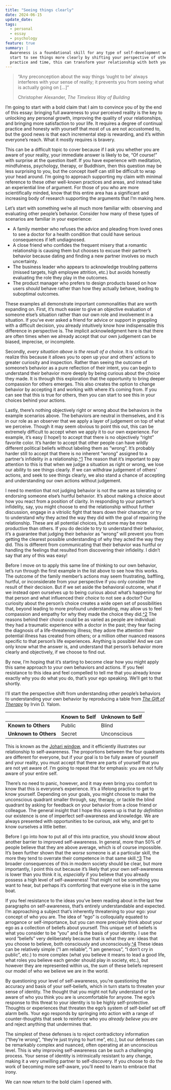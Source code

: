 ```yaml
---
title: "Seeing things clearly"
date: 2024-06-15
update_date: 
tags:
  - personal
  - essay
  - psychology
feature: true
summary: |
  Awareness is a foundational skill for any type of self-development work. I describe how you can
  start to see things more clearly by shifting your perspective of others' actions. With
  practice and time, this can transform your relationship with both yourself and the people around you.
---
```


> “Any preconception about the way things ‘ought to be’ always interferes with your sense of reality; it prevents you from seeing what is actually going on […]”
> 
> Christopher Alexander, _The Timeless Way of Building_

I’m going to start with a bold claim that I aim to convince you of by the end of this essay: bringing full awareness to your perceived reality is the key to unlocking any personal growth, improving the quality of your relationships, and bringing more satisfaction to your life. It requires a degree of continual practice and honesty with yourself that most of us are not accustomed to, but the good news is that each incremental step is rewarding, and it’s within everyone’s reach. What it mostly requires is bravery.

This can be a difficult topic to cover because if I ask you whether you are aware of your reality, your immediate answer is likely to be, “Of course!” with surprise at the question itself. If you have experience with meditation, mindfulness, psychology, therapy, or Buddhism, then this question may be less surprising to you, but the concept itself can still be difficult to wrap your head around. I’m going to approach supporting my claim with minimal reference to these other well-known practices and areas, and instead take an experiential line of argument. For those of you who are more scientifically minded, know that this entire area has a significant and increasing body of research supporting the arguments that I’m making here.

Let’s start with something we’re all much more familiar with: observing and evaluating other people’s behavior. Consider how many of these types of scenarios are familiar in your experience:
- A family member who refuses the advice and pleading from loved ones to see a doctor for a health condition that could have serious consequences if left undiagnosed.
- A close friend who confides the frequent misery that a romantic relationship is causing them but chooses to excuse their partner’s behavior because dating and finding a new partner involves so much uncertainty.
- The business leader who appears to acknowledge troubling patterns (missed targets, high employee attrition, etc.) but avoids honestly evaluating the role they play in the outcomes.
- The product manager who prefers to design products based on how users _should_ behave rather than how they actually behave, leading to suboptimal outcomes.

These examples all demonstrate important commonalities that are worth expanding on. First, it’s much easier to give an objective evaluation of someone else’s situation rather than our own role and involvement in a situation. If you’ve ever asked a friend for advice or support in grappling with a difficult decision, you already intuitively know how indispensable this difference in perspective is. The implicit acknowledgment here is that there are often times when we already accept that our own judgement can be biased, imprecise, or incomplete.

Secondly, _every situation above is the result of a choice_. It is critical to realize this because it allows you to open up your and others’ actions to greater curiosity and inspection. Rather than seeing the outcome of someone’s behavior as a pure reflection of their intent, you can begin to understand their behavior more deeply by being curious about the choice they made. It is through this exploration that the opportunity to bring deeper compassion for others emerges. This also creates the option to change behavior by accepting it and working with where it’s coming from. If you can see that this is true for others, then you can start to see this in your choices behind your actions.

Lastly, there’s nothing objectively right or wrong about the behaviors in the example scenarios above. The behaviors are neutral in themselves, and it is in our role as an observer that we apply a layer of judgement on top of what we perceive. Though it may seem obvious to point this out, this can be extremely difficult to accept when we apply it to our own experience. For example, it’s easy (I hope!) to accept that there is no objectively “right” favorite color. It’s harder to accept that other people can have wildly different political beliefs without labeling them as “wrong”. It’s probably harder still to accept that there is no inherent “wrong” assigned to a partner’s infidelity in a relationship.[^1](# "I’ll posit that the closer we get to what feels like a moral transgression, by definition an objective right or wrong, the more difficult it is for us to view an action with detachment. But we'll leave grappling with this question to the psychologists and philosophers.") The reason that it’s important to pay attention to this is that when we judge a situation as right or wrong, we lose our ability to see things clearly. If we can withdraw judgement of others’ actions, and seek to see things clearly, we also stand a chance of accepting and understanding our own actions without judgement.

I need to mention that not judging behavior is not the same as tolerating or endorsing someone else’s hurtful behavior. It’s about making a choice about how you react from a position of clarity. In responding to your partner’s infidelity, say, you might choose to end the relationship without further discussion, engage in a vitriolic fight that tears down their character, or try to understand why they acted the way they did with the goal of repairing the relationship. These are all potential choices, but some may be more productive than others. If you do decide to try to understand their behavior, it’s a guarantee that judging their behavior as “wrong” will prevent you from getting the clearest possible understanding of why they acted the way they did. This is different from communicating that their behavior was hurtful or handling the feelings that resulted from discovering their infidelity. I didn’t say that any of this was easy!

Before I move on to apply this same line of thinking to our own behavior, let’s run through the first example in the list above to see how this works. The outcome of the family member’s actions may seem frustrating, baffling, hurtful, or inconsiderate from your perspective if you only consider the result of their decision. But if we set aside the behavioral outcome, what if we instead open ourselves up to being curious about what’s happening for that person and what influenced their _choice_ to not see a doctor? Our curiosity about the person’s choice creates a wide open set of possibilities that, beyond leading to more profound understanding, may allow us to feel compassion and empathy for why they made the choice they did.[^2](# "This is what psychology refers to as [theory of mind](https://en.wikipedia.org/wiki/Theory_of_mind), which is our ability to connect actions to the internal motivations of others.") The reasons behind their choice could be as varied as people are individual: they had a traumatic experience with a doctor in the past; they fear facing the diagnosis of a life-threatening illness; they adore the attention their potential illness has created from others; or a million other nuanced reasons specific to that person’s life experiences. Anything is possible! And we can only know what the answer is, and understand that person’s behavior more clearly and objectively, if we choose to find out.

By now, I’m hoping that it’s starting to become clear how you might apply this same approach to your own behaviors and actions. If you feel resistance to this idea and feel compelled to tell me that you already know exactly why you do what you do, that’s your ego speaking. We’ll get to that shortly.

I’ll start the perspective shift from understanding other people’s behaviors to understanding your own behavior by reproducing a table from _[The Gift of Therapy](https://www.abebooks.co.uk/9780749923730/Gift-Therapy-open-letter-new-0749923733/plp)_ by Irvin D. Yalom.

|                       | Known to Self | Unknown to Self |
| --------------------- | ------------- | --------------- |
| **Known to Others**   | Public        | Blind           |
| **Unknown to Others** | Secret        | Unconscious     |

This is known as the [Johari window](https://en.wikipedia.org/wiki/Johari_window), and it efficiently illustrates our relationship to self-awareness. The proportions between the four quadrants are different for everyone, but if your goal is to be fully aware of yourself and your reality, you must accept that there are parts of yourself that you are not yet aware of. I’m going to repeat that for emphasis: you are not fully aware of your entire self.

There’s no need to panic, however, and it may even bring you comfort to know that this is everyone’s experience. It’s a lifelong practice to get to know yourself. Depending on your goals, you might choose to make the unconscious quadrant smaller through, say, therapy, or tackle the blind quadrant by asking for feedback on your behavior from a close friend or colleague. The general insight that I hope this opens up is that _by definition_ our existence is one of imperfect self-awareness and knowledge. We are always presented with opportunities to be curious, ask why, and get to know ourselves a little better.

Before I go into how to put all of this into practice, you should know about another barrier to improved self-awareness. In general, more than 50% of people believe that they are above average, which is of course impossible. It’s been further shown that the _worse_ someone is at a particular skill, the more they tend to overrate their competence in that same skill.[^3](# "These are respectively known as [illusory superiority](https://en.wikipedia.org/wiki/Illusory_superiority) and the [Dunning-Kruger Effect](https://en.wikipedia.org/wiki/Dunning–Kruger_effect). There is no strong agreement on exactly why people behave this way, so for our purposes we can accept it as an empirical reality.") The broader consequences of this in modern society should be clear, but more importantly, I point this out because it’s likely that your own self-awareness is lower than you think it is, _especially_ if you believe that you already possess a high level of self-awareness! That might not be something you want to hear, but perhaps it’s comforting that everyone else is in the same boat.

If you feel resistance to the ideas you’ve been reading about in the last few paragraphs on self-awareness, that’s entirely understandable and expected. I’m approaching a subject that’s inherently threatening to your ego: your concept of who you are. The idea of “ego” is colloquially equated to arrogance or self-importance, but you can more precisely think about your ego as a collection of beliefs about yourself. This unique set of beliefs is what you consider to be “you” and is the basis of your identity. I use the word “beliefs” very deliberately because that is what they are: ideas that you choose to believe, both consciously and unconsciously.[^4](# "I’m going to side-step the mind-bending philosophical argument here, which is that if what you think of as “you” is just a set of beliefs, then who is the “you” without the beliefs? We’re sticking to the empirical realm here, and this concept of ego-as-beliefs holds true.") These ideas can be relatively simple (“I am reliable”, “I am generous”, “I don’t cry in public”, etc.) to more complex (what you believe it means to lead a good life, what roles you believe each gender should play in society, etc.), but however they are represented within us, the sum of these beliefs represent our model of who we believe we are in the world.

By questioning your level of self-awareness, you’re questioning the accuracy and basis of your self-beliefs, which in turn starts to threaten your sense of identity. The thought that you might not fully understand or be aware of who you think you are is uncomfortable for anyone. The ego’s response to this threat to your identity is to be highly self-protective. Thoughts or experiences that threaten the ego’s system of self-belief set off alarm bells. Your ego responds by springing into action with a range of counter-thoughts that seek to reinforce who you _already believe you are_ and reject anything that undermines that.

The simplest of these defenses is to reject contradictory information (“they’re wrong”, “they’re just trying to hurt me”, etc.), but our defenses can be remarkably complex and nuanced, often operating at an unconscious level. This is why improving self-awareness can be such a challenging process. Your sense of identity is intrinsically resistant to any change, making it a very unwilling partner to self-discovery. If you choose to do the work of becoming more self-aware, you’ll need to learn to embrace that irony.



We can now return to the bold claim I opened with. 
